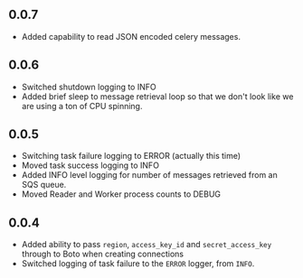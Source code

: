 ## 0.0.7

* Added capability to read JSON encoded celery messages.

## 0.0.6

* Switched shutdown logging to INFO
* Added brief sleep to message retrieval loop so that we don't look like we are using a ton of CPU spinning.

## 0.0.5

* Switching task failure logging to ERROR (actually this time)
* Moved task success logging to INFO
* Added INFO level logging for number of messages retrieved from an SQS queue.
* Moved Reader and Worker process counts to DEBUG

## 0.0.4

* Added ability to pass `region`, `access_key_id` and `secret_access_key` through to Boto when creating connections
* Switched logging of task failure to the `ERROR` logger, from `INFO`.
